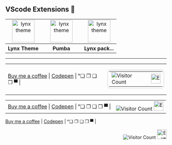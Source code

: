 <!-- Vscode extensions -->

## VScode Extensions 🔵

<table align="center" width="100%" style="table-layout: fixed">
  <tr align="center">
    <td>
      <a href="https://marketplace.visualstudio.com/items?itemName=bastndev.lynx-theme" target="_blank" rel="noreferrer">
        <img src="https://bastndev.gallerycdn.vsassets.io/extensions/bastndev/lynx-theme/0.1.0/1743798452081/Microsoft.VisualStudio.Services.Icons.Default" alt="lynx theme" width="70"/>
      </a>
    </td>
    <td width="111px">
      <a href="https://marketplace.visualstudio.com/items?itemName=bastndev.lynx-theme" target="_blank" rel="noreferrer">
        <img src="https://bastndev.gallerycdn.vsassets.io/extensions/bastndev/lynx-theme/0.1.0/1743798452081/Microsoft.VisualStudio.Services.Icons.Default" alt="lynx theme" width="70" />
      </a>
    </td>
    <td>
      <a href="https://marketplace.visualstudio.com/items?itemName=bastndev.lynx-theme" target="_blank" rel="noreferrer">
        <img src="https://bastndev.gallerycdn.vsassets.io/extensions/bastndev/lynx-theme/0.1.0/1743798452081/Microsoft.VisualStudio.Services.Icons.Default" alt="lynx theme" width="70" />
      </a>
    </td>
  </tr>
  <tr align="center">
    <th>Lynx Theme</th>
    <th>Pumba</th>
    <th>Lynx pack...</th>
  </tr>
</table>

---

<!-- Visor counter  -->

<table style="width: 100%; border: none; border-collapse: collapse;">
  <tr>
    <!-- Celda izquierda: enlaces -->
    <td style="text-align: left; vertical-align: middle;">
      <a href="https://buymeacoffee.com/bastndev" target="_blank">Buy me a coffee</a> | 
      <a href="https://codepen.io/bastndev" target="_blank">Codepen</a> |
      <a >ⁿ❏ ❐ ❑ ❒ ▀  </a> |
    </td>
    <!-- Celda derecha: contador y GIF -->
    <td style="text-align: right; vertical-align: middle;">
      <table style="display: inline-block; border: 1px solid #ccc; border-radius: 6px; padding: 4px; border-collapse: collapse; font-size: 16px;">
        <tr>
          <td>
            <img src="https://profile-counter.glitch.me/{bastndev}/count.svg" alt="Visitor Count" />
          </td>
          <td style="padding-right: 6px;">
            <img src="https://images.emojiterra.com/google/noto-emoji/animated-emoji/1f441.gif" alt="Eye GIF" width="30" />
          </td>
        </tr>
      </table>
    </td>
  </tr>
</table>

<table style="width: 100%; border: none; border-collapse: collapse;">
  <tr>
    <!-- Left cell: Links -->
    <td style="text-align: left; vertical-align: middle;">
      <a href="https://buymeacoffee.com/bastndev" target="_blank">Buy me a coffee</a> | 
      <a href="https://codepen.io/bastndev" target="_blank">Codepen</a> |
      <a>ⁿ❏ ❐ ❑ ❒ ▀</a> |
    </td>
    <!-- Right cell: Visitor count and GIF -->
    <td style="text-align: right; vertical-align: middle;">
      <img src="https://profile-counter.glitch.me/{bastndev}/count.svg" alt="Visitor Count" />
      <img src="https://images.emojiterra.com/google/noto-emoji/animated-emoji/1f441.gif" alt="Eye GIF" width="30" />
    </td>
  </tr>
</table>

<!-- Left side: Links -->
<div>
  <a href="https://buymeacoffee.com/bastndev" target="_blank">Buy me a coffee</a> | 
  <a href="https://codepen.io/bastndev" target="_blank">Codepen</a> |
  <a>ⁿ❏ ❐ ❑ ❒ ▀</a> |
</div>

<!-- Add a space to push the visitor counter to the right -->
<br>

<!-- Right side: Visitor count and GIF -->
<div style="text-align: right;">
  <img src="https://profile-counter.glitch.me/{bastndev}/count.svg" alt="Visitor Count" />
  <img src="https://images.emojiterra.com/google/noto-emoji/animated-emoji/1f441.gif" alt="Eye GIF" width="30" />
</div>
